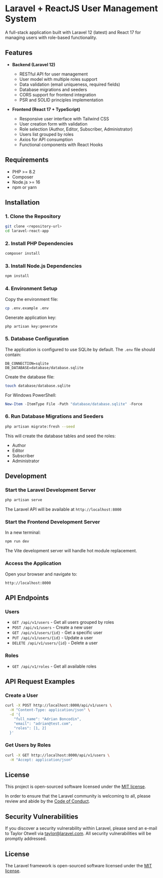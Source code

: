 # Laravel + ReactJS User Management System

A full-stack application built with Laravel 12 (latest) and React 17 for managing users with role-based functionality.

## Features

- **Backend (Laravel 12)**
  - RESTful API for user management
  - User model with multiple roles support
  - Data validation (email uniqueness, required fields)
  - Database migrations and seeders
  - CORS support for frontend integration
  - PSR and SOLID principles implementation

- **Frontend (React 17 + TypeScript)**
  - Responsive user interface with Tailwind CSS
  - User creation form with validation
  - Role selection (Author, Editor, Subscriber, Administrator)
  - Users list grouped by roles
  - Axios for API consumption
  - Functional components with React Hooks

## Requirements

- PHP >= 8.2
- Composer
- Node.js >= 16
- npm or yarn

## Installation

### 1. Clone the Repository

```bash
git clone <repository-url>
cd laravel-react-app
```

### 2. Install PHP Dependencies

```bash
composer install
```

### 3. Install Node.js Dependencies

```bash
npm install
```

### 4. Environment Setup

Copy the environment file:
```bash
cp .env.example .env
```

Generate application key:
```bash
php artisan key:generate
```

### 5. Database Configuration

The application is configured to use SQLite by default. The `.env` file should contain:

```env
DB_CONNECTION=sqlite
DB_DATABASE=database/database.sqlite
```

Create the database file:
```bash
touch database/database.sqlite
```

For Windows PowerShell:
```powershell
New-Item -ItemType File -Path "database/database.sqlite" -Force
```

### 6. Run Database Migrations and Seeders

```bash
php artisan migrate:fresh --seed
```

This will create the database tables and seed the roles:
- Author
- Editor
- Subscriber
- Administrator

## Development

### Start the Laravel Development Server

```bash
php artisan serve
```

The Laravel API will be available at `http://localhost:8000`

### Start the Frontend Development Server

In a new terminal:
```bash
npm run dev
```

The Vite development server will handle hot module replacement.

### Access the Application

Open your browser and navigate to:
```
http://localhost:8000
```

## API Endpoints

### Users
- `GET /api/v1/users` - Get all users grouped by roles
- `POST /api/v1/users` - Create a new user
- `GET /api/v1/users/{id}` - Get a specific user
- `PUT /api/v1/users/{id}` - Update a user
- `DELETE /api/v1/users/{id}` - Delete a user

### Roles
- `GET /api/v1/roles` - Get all available roles

## API Request Examples

### Create a User

```bash
curl -X POST http://localhost:8000/api/v1/users \
  -H "Content-Type: application/json" \
  -d '{
    "full_name": "Adrian Boncodin",
    "email": "adrian@test.com",
    "roles": [1, 2]
  }'
```

### Get Users by Roles

```bash
curl -X GET http://localhost:8000/api/v1/users \
  -H "Accept: application/json"
```

## License

This project is open-sourced software licensed under the [MIT license](https://opensource.org/licenses/MIT).

In order to ensure that the Laravel community is welcoming to all, please review and abide by the [Code of Conduct](https://laravel.com/docs/contributions#code-of-conduct).

## Security Vulnerabilities

If you discover a security vulnerability within Laravel, please send an e-mail to Taylor Otwell via [taylor@laravel.com](mailto:taylor@laravel.com). All security vulnerabilities will be promptly addressed.

## License

The Laravel framework is open-sourced software licensed under the [MIT license](https://opensource.org/licenses/MIT).
